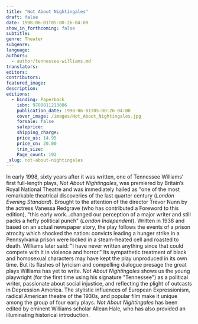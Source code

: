 ```yaml
---
title: "Not About Nightingales"
draft: false
date: 1998-06-01T05:00:26-04:00
show_in_forthcoming: false
subtitle:
genre: Theater
subgenre:
language:
authors:
  - author/tennessee-williams.md
translators:
editors:
contributors:
featured_image:
description:
editions:
  - binding: Paperback
    isbn: 9780811213806
    publication_date: 1998-06-01T05:00:26-04:00
    cover_image: /images/Not_About_Nightingales.jpg
    forsale: false
    saleprice:
    shipping_charge:
    price_us: 14.95
    price_cn: 20.00
    trim_size:
    Page_count: 192
_slug: not-about-nightingales
---
```


In early 1998, sixty years after it was written, one of Tennessee Williams’ first full-length plays, _Not About Nightingales_, was premiered by Britain’s Royal National Theatre and was immediately hailed as "one of the most remarkable theatrical discoveries of the last quarter century (_London Evening Standard_). Brought to the attention of the director Trevor Nunn by the actress Vanessa Redgrave (who has contributed a Foreword to this edition), "this early work...changed our perception of a major writer and still packs a hefty political punch" (_London Independent_). Written in 1938 and based on an actual newspaper story, the play follows the events of a prison atrocity which shocked the nation: convicts leading a hunger strike in a Pennsylvania prison were locked in a steam-heated cell and roasted to death. Williams later said: "I have never written anything since that could compete with it in violence and horror." Its sympathetic treatment of black and homosexual characters may have kept the play unproduced in its own time. But its flashes of lyricism and compelling dialogue presage the great plays Williams has yet to write. _Not About Nightingales_ shows us the young playwright (for the first time using his signature "Tennessee") as a political writer, passionate about social injustice, and reflecting the plight of outcasts in Depression America. The stylistic influences of European Expressionism, radical American theatre of the 1930s, and popular film make it unique among the group of four early plays. _Not About Nightingales_ has been edited by eminent Williams scholar Allean Hale, who has also provided an illuminating historical introduction.

